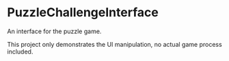 # PuzzleChallengeInterface

An interface for the puzzle game.

This project only demonstrates the UI manipulation, no actual game process included.
